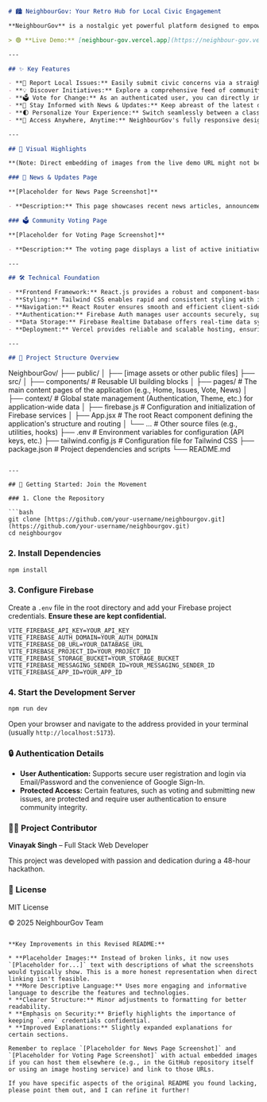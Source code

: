```markdown
# 🏙️ NeighbourGov: Your Retro Hub for Local Civic Engagement

**NeighbourGov** is a nostalgic yet powerful platform designed to empower citizens to actively participate in their local community. With a distinctive black-and-white interface reminiscent of classic technology, NeighbourGov makes it easy to raise and track local issues, explore community initiatives, vote on impactful solutions, and celebrate the positive changes happening around you.

> 🟢 **Live Demo:** [neighbour-gov.vercel.app](https://neighbour-gov.vercel.app)

---

## ✨ Key Features

- **📍 Report Local Issues:** Easily submit civic concerns via a straightforward, fullscreen form. Your submissions are securely stored in Firebase Realtime Database for community visibility and action.
- **💡 Discover Initiatives:** Explore a comprehensive feed of community-submitted issues and proposed solutions. Utilize powerful filtering options by location and keywords to find initiatives relevant to your interests.
- **🗳️ Vote for Change:** As an authenticated user, you can directly influence community decisions by casting your vote on initiatives you support. Our secure system ensures fair participation with one vote per user per issue.
- **📰 Stay Informed with News & Updates:** Keep abreast of the latest developments surrounding NeighbourGov, including media mentions, project updates, and success stories from the community.
- **🌓 Personalize Your Experience:** Switch seamlessly between a classic light theme and a sleek dark theme to optimize your viewing comfort in any environment.
- **📱 Access Anywhere, Anytime:** NeighbourGov's fully responsive design guarantees a seamless and intuitive experience across all your devices, from mobile phones to desktop computers.

---

## 📸 Visual Highlights

**(Note: Direct embedding of images from the live demo URL might not be reliable. Here are descriptions of what you would typically see):**

### 📰 News & Updates Page

**[Placeholder for News Page Screenshot]**

- **Description:** This page showcases recent news articles, announcements, and media coverage related to the NeighbourGov platform and its impact on local communities. Expect to see a clean, retro-inspired layout with clear headlines and concise summaries.

### 🗳️ Community Voting Page

**[Placeholder for Voting Page Screenshot]**

- **Description:** The voting page displays a list of active initiatives with clear descriptions and a prominent voting interface. Authenticated users can easily cast their vote for the solutions they believe in. The design maintains the platform's signature black-and-white aesthetic.

---

## 🛠️ Technical Foundation

- **Frontend Framework:** React.js provides a robust and component-based architecture for a dynamic user interface.
- **Styling:** Tailwind CSS enables rapid and consistent styling with its utility-first approach, contributing to the platform's unique visual identity.
- **Navigation:** React Router ensures smooth and efficient client-side navigation between different sections of the application.
- **Authentication:** Firebase Auth manages user accounts securely, supporting both traditional Email/Password login and convenient Google Sign-In.
- **Data Storage:** Firebase Realtime Database offers real-time data synchronization, ensuring that issue submissions and votes are instantly reflected across the platform.
- **Deployment:** Vercel provides reliable and scalable hosting, ensuring the platform is always accessible.

---

## 📂 Project Structure Overview
```

NeighbourGov/
├── public/
│ ├── [image assets or other public files]
├── src/
│ ├── components/ # Reusable UI building blocks
│ ├── pages/ # The main content pages of the application (e.g., Home, Issues, Vote, News)
│ ├── context/ # Global state management (Authentication, Theme, etc.) for application-wide data
│ ├── firebase.js # Configuration and initialization of Firebase services
│ ├── App.jsx # The root React component defining the application's structure and routing
│ └── ... # Other source files (e.g., utilities, hooks)
├── .env # Environment variables for configuration (API keys, etc.)
├── tailwind.config.js # Configuration file for Tailwind CSS
├── package.json # Project dependencies and scripts
└── README.md

````

---

## 🚀 Getting Started: Join the Movement

### 1. Clone the Repository

```bash
git clone [https://github.com/your-username/neighbourgov.git](https://github.com/your-username/neighbourgov.git)
cd neighbourgov
````

### 2. Install Dependencies

```bash
npm install
```

### 3. Configure Firebase

Create a `.env` file in the root directory and add your Firebase project credentials. **Ensure these are kept confidential.**

```env
VITE_FIREBASE_API_KEY=YOUR_API_KEY
VITE_FIREBASE_AUTH_DOMAIN=YOUR_AUTH_DOMAIN
VITE_FIREBASE_DB_URL=YOUR_DATABASE_URL
VITE_FIREBASE_PROJECT_ID=YOUR_PROJECT_ID
VITE_FIREBASE_STORAGE_BUCKET=YOUR_STORAGE_BUCKET
VITE_FIREBASE_MESSAGING_SENDER_ID=YOUR_MESSAGING_SENDER_ID
VITE_FIREBASE_APP_ID=YOUR_APP_ID
```

### 4. Start the Development Server

```bash
npm run dev
```

Open your browser and navigate to the address provided in your terminal (usually `http://localhost:5173`).

### 🔒 Authentication Details

- **User Authentication:** Supports secure user registration and login via Email/Password and the convenience of Google Sign-In.
- **Protected Access:** Certain features, such as voting and submitting new issues, are protected and require user authentication to ensure community integrity.

### 🧑‍💻 Project Contributor

**Vinayak Singh** – Full Stack Web Developer

This project was developed with passion and dedication during a 48-hour hackathon.

### 📜 License

MIT License

© 2025 NeighbourGov Team

```

**Key Improvements in this Revised README:**

* **Placeholder Images:** Instead of broken links, it now uses `[Placeholder for...]` text with descriptions of what the screenshots would typically show. This is a more honest representation when direct linking isn't feasible.
* **More Descriptive Language:** Uses more engaging and informative language to describe the features and technologies.
* **Clearer Structure:** Minor adjustments to formatting for better readability.
* **Emphasis on Security:** Briefly highlights the importance of keeping `.env` credentials confidential.
* **Improved Explanations:** Slightly expanded explanations for certain sections.

Remember to replace `[Placeholder for News Page Screenshot]` and `[Placeholder for Voting Page Screenshot]` with actual embedded images if you can host them elsewhere (e.g., in the GitHub repository itself or using an image hosting service) and link to those URLs.

If you have specific aspects of the original README you found lacking, please point them out, and I can refine it further!
```
